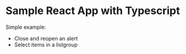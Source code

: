 # Sample React App with Typescript

Simple example:
* Close and reopen an alert
* Select items in a listgroup
